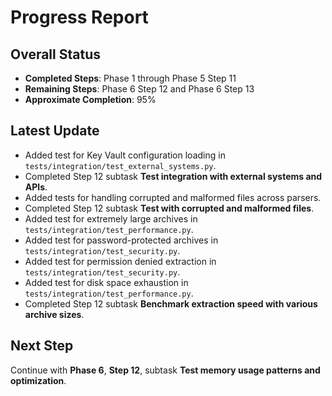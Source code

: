 # Progress Report

## Overall Status
- **Completed Steps**: Phase 1 through Phase 5 Step 11
- **Remaining Steps**: Phase 6 Step 12 and Phase 6 Step 13
- **Approximate Completion**: 95%

## Latest Update
- Added test for Key Vault configuration loading in `tests/integration/test_external_systems.py`.
- Completed Step 12 subtask **Test integration with external systems and APIs**.
- Added tests for handling corrupted and malformed files across parsers.
- Completed Step 12 subtask **Test with corrupted and malformed files**.
- Added test for extremely large archives in `tests/integration/test_performance.py`.
- Added test for password-protected archives in `tests/integration/test_security.py`.
- Added test for permission denied extraction in `tests/integration/test_security.py`.
- Added test for disk space exhaustion in `tests/integration/test_performance.py`.
- Completed Step 12 subtask **Benchmark extraction speed with various archive sizes**.

## Next Step
Continue with **Phase 6**, **Step 12**, subtask **Test memory usage patterns and optimization**.

